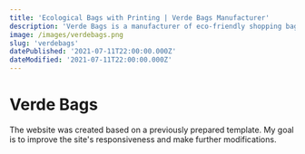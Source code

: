 ```yaml
---
title: 'Ecological Bags with Printing | Verde Bags Manufacturer'
description: 'Verde Bags is a manufacturer of eco-friendly shopping bags. We offer reusable bags made from durable pp fabric that is environmentally friendly. You will find bags with prints, shoe bags, classic shopping promotional bags, bags with handles, and bags with cut-out handles for reinforced construction. Come in and see for yourself!'
image: /images/verdebags.png
slug: 'verdebags'
datePublished: '2021-07-11T22:00:00.000Z'
dateModified: '2021-07-11T22:00:00.000Z'
---
```


# Verde Bags

The website was created based on a previously prepared template. My goal is to improve the site's responsiveness and make further modifications.